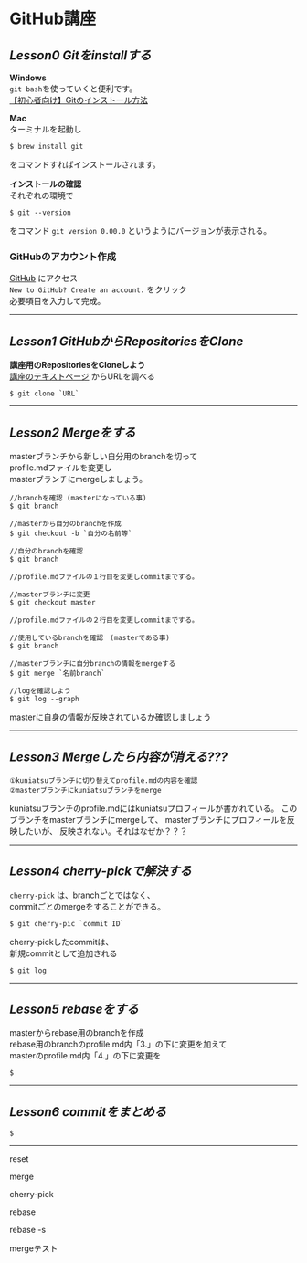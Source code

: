 # GitHub講座


## *Lesson0 Gitをinstallする*  

**Windows**  
`git bash`を使っていくと便利です。  
[【初心者向け】Gitのインストール方法](https://eng-entrance.com/git-install)  


**Mac**  
ターミナルを起動し
```
$ brew install git
```
をコマンドすればインストールされます。


**インストールの確認**  
それぞれの環境で
```
$ git --version
```
をコマンド
`git version 0.00.0`
というようにバージョンが表示される。   




### **GitHubのアカウント作成**  
[GitHub](https://github.com/login)   にアクセス  
`New to GitHub? Create an account.` をクリック   
必要項目を入力して完成。   

---
## *Lesson1 GitHubからRepositoriesをClone*  

**講座用のRepositoriesをCloneしよう**  
[講座のテキストページ](https://github.com/kuniatsu/workShopGitHubAdvance) からURLを調べる
```
$ git clone `URL`
```

---
## *Lesson2 Mergeをする*  

masterブランチから新しい自分用のbranchを切って  
profile.mdファイルを変更し    
masterブランチにmergeしましょう。  

```
//branchを確認 (masterになっている事)
$ git branch

//masterから自分のbranchを作成
$ git checkout -b `自分の名前等`

//自分のbranchを確認
$ git branch

//profile.mdファイルの１行目を変更しcommitまでする。

//masterブランチに変更
$ git checkout master

//profile.mdファイルの２行目を変更しcommitまでする。

//使用しているbranchを確認　(masterである事)
$ git branch

//masterブランチに自分branchの情報をmergeする
$ git merge `名前branch`

//logを確認しよう
$ git log --graph

```
masterに自身の情報が反映されているか確認しましょう  



---
## *Lesson3 Mergeしたら内容が消える???*  

```
①kuniatsuブランチに切り替えてprofile.mdの内容を確認  
②masterブランチにkuniatsuブランチをmerge  
```

kuniatsuブランチのprofile.mdにはkuniatsuプロフィールが書かれている。
このブランチをmasterブランチにmergeして、
masterブランチにプロフィールを反映したいが、
反映されない。それはなぜか？？？

---
## *Lesson4 cherry-pickで解決する*  

`cherry-pick` は、branchごとではなく、  
commitごとのmergeをすることができる。
```
$ git cherry-pic `commit ID`
```

cherry-pickしたcommitは、  
新規commitとして追加される
```
$ git log
```

---
## *Lesson5 rebaseをする* 

masterからrebase用のbranchを作成  
rebase用のbranchのprofile.md内「3.」の下に変更を加えて   
masterのprofile.md内「4.」の下に変更を


```
$ 
```
---
## *Lesson6 commitをまとめる* 

```
$ 
```
---




reset

merge

cherry-pick

rebase

rebase -s



mergeテスト